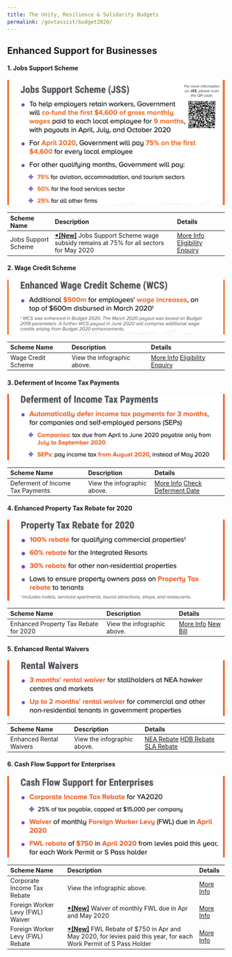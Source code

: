 ```yaml
---
title: The Unity, Resilience & Solidarity Budgets 
permalink: /govtassist/budget2020/
---
```


## **Enhanced Support for Businesses**

#### **1. Jobs Support Scheme**

![Jobs Support Scheme](/images/jssinfo_updated.png "Jobs Support Scheme")

|Scheme Name|Description|Details|
|:---|:---|:---|
|Jobs Support Scheme|**<ins>*[New]</ins>** Jobs Support Scheme wage subsidy remains at 75% for all sectors for May 2020|<a target="_blank" href="https://go.gov.sg/jssapplication">More Info</a>   <a target="_blank" href="https://go.gov.sg/jsseligibility">Eligibility</a>   <a target="_blank" href="https://go.gov.sg/irasenquiry">Enquiry</a>|



#### **2. Wage Credit Scheme**

![Wage Credit Scheme](/images/wcsinfo_updated.png "Wage Credit Scheme")

|Scheme Name|Description|Details|
|:---|:---|:---|
|Wage Credit Scheme|View the infographic above.|<a target="_blank" href="https://go.gov.sg/wcsapplication">More Info</a>   <a target="_blank" href="https://go.gov.sg/wcseligibility">Eligibility</a>   <a target="_blank" href="https://go.gov.sg/irasenquiry">Enquiry</a>|



#### **3. Deferment of Income Tax Payments**

![Deferment of Income Tax Payments](/images/defertax_updated.png "Deferment of Income Tax Payments")

|Scheme Name|Description|Details|
|:---|:---|:---|
|Deferment of Income Tax Payments|View the infographic above.|<a target="_blank" href="https://go.gov.sg/deferinfo">More Info</a>   <a target="_blank" href="https://go.gov.sg/defercal">Check Deferment Date</a>|



#### **4. Enhanced Property Tax Rebate for 2020**

![Enhanced Property Tax Rebate for 2020](/images/propertytax_updated.png "Enhanced Property Tax Rebate for 2020")

|Scheme Name|Description|Details|
|:---|:---|:---|
|Enhanced Property Tax Rebate for 2020|View the infographic above.|<a target="_blank" href="https://go.gov.sg/propertytaxrebate">More Info</a>   <a target="_blank" href="https://go.gov.sg/newbill">New Bill</a>|



#### **5. Enhanced Rental Waivers**

![Enhanced Rental Waivers](/images/rentalwaiver_updated.png "Enhanced Rental Waivers")

|Scheme Name|Description|Details|
|:---|:---|:---|
|Enhanced Rental Waivers|View the infographic above.|<a target="_blank" href="https://go.gov.sg/nearebate">NEA Rebate</a>   <a target="_blank" href="https://go.gov.sg/hdbrebate">HDB Rebate</a>   <a target="_blank" href="https://go.gov.sg/slarebate">SLA Rebate</a>|



#### **6. Cash Flow Support for Enterprises**

![Cash Flow Support for Enterprises](/images/cashflow_updated.png "Cash Flow Support for Enterprises")

|Scheme Name|Description|Details|
|:---|:---|:---|
|Corporate Income Tax Rebate|View the infographic above.|<a target="_blank" href="https://go.gov.sg/corporateincometax">More Info</a>|
|Foreign Worker Levy (FWL) Waiver|**<ins>*[New]</ins>** Waiver of monthly FWL due in Apr and May 2020|<a target="_blank" href="https://go.gov.sg/fwlwaiver">More Info</a>|
|Foreign Worker Levy (FWL) Rebate|**<ins>*[New]</ins>** FWL Rebate of $750 in Apr and May 2020, for levies paid this year, for each Work Permit of S Pass Holder|<a target="_blank" href="https://go.gov.sg/fwlwaiver">More Info</a>|
